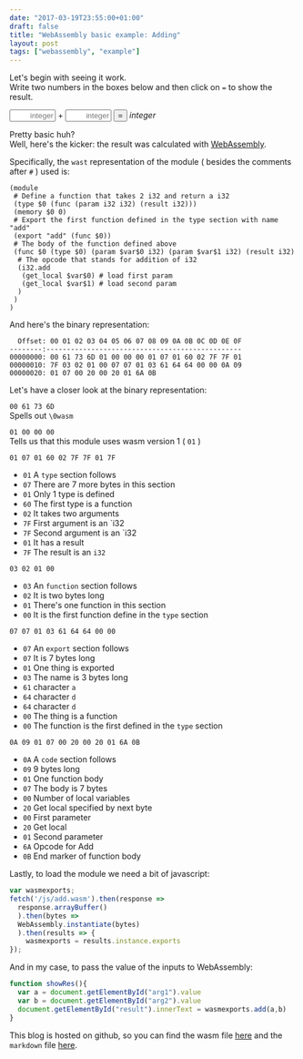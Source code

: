 ```yaml
---
date: "2017-03-19T23:55:00+01:00"
draft: false
title: "WebAssembly basic example: Adding"
layout: post
tags: ["webassembly", "example"]
---
```

Let's begin with seeing it work.  
Write two numbers in the boxes below and then click on `=` to show the result.

<input id="arg1" style="text-align: right;" placeholder="integer" size="7" />
<span>+</span>
<input id="arg2" style="text-align: right;" placeholder="integer" size="7" />
<input type="submit" value="=" onclick="showRes()"/>
<i id="result">integer</i>

Pretty basic huh?  
Well, here's the kicker: the result was calculated with [WebAssembly](http://webassembly.org/).

Specifically, the `wast` representation of the module ( besides the comments after `#` ) used is:
```
(module 
 # Define a function that takes 2 i32 and return a i32
 (type $0 (func (param i32 i32) (result i32)))
 (memory $0 0)
 # Export the first function defined in the type section with name "add"
 (export "add" (func $0))
 # The body of the function defined above
 (func $0 (type $0) (param $var$0 i32) (param $var$1 i32) (result i32) 
  # The opcode that stands for addition of i32
  (i32.add
   (get_local $var$0) # load first param
   (get_local $var$1) # load second param
  )
 )
) 
```
And here's the binary representation:
```
  Offset: 00 01 02 03 04 05 06 07 08 09 0A 0B 0C 0D 0E 0F 
--------:------------------------------------------------
00000000: 00 61 73 6D 01 00 00 00 01 07 01 60 02 7F 7F 01 
00000010: 7F 03 02 01 00 07 07 01 03 61 64 64 00 00 0A 09 
00000020: 01 07 00 20 00 20 01 6A 0B                      
```

Let's have a closer look at the binary representation:  

`00 61 73 6D`  
Spells out `\0wasm`  

`01 00 00 00`  
Tells us that this module uses wasm version 1 ( `01` )  

`01 07 01 60 02 7F 7F 01 7F`  
- `01` A `type` section follows
- `07` There are 7 more bytes in this section
- `01` Only 1 type is defined
- `60` The first type is a function
- `02` It takes two arguments
- `7F` First argument is an `i32
- `7F` Second argument is an `i32
- `01` It has a result
- `7F` The result is an `i32`

`03 02 01 00`  
- `03` An `function` section follows
- `02` It is two bytes long
- `01` There's one function in this section
- `00` It is the first function define in the `type` section

`07 07 01 03 61 64 64 00 00`  
- `07` An `export` section follows
- `07` It is 7 bytes long
- `01` One thing is exported
- `03` The name is 3 bytes long
- `61` character `a`
- `64` character `d`
- `64` character `d`
- `00` The thing is a function
- `00` The function is the first defined in the `type` section

`0A 09 01 07 00 20 00 20 01 6A 0B`  
- `0A` A `code` section follows
- `09` 9 bytes long
- `01` One function body
- `07` The body is 7 bytes
- `00` Number of local variables
- `20` Get local specified by next byte
- `00` First parameter
- `20` Get local
- `01` Second parameter
- `6A` Opcode for Add
- `0B` End marker of function body

Lastly, to load the module we need a bit of javascript:
```js
var wasmexports;
fetch('/js/add.wasm').then(response =>
  response.arrayBuffer()
  ).then(bytes =>
  WebAssembly.instantiate(bytes)
  ).then(results => {
    wasmexports = results.instance.exports
});
```
And in my case, to pass the value of the inputs to WebAssembly:
```js
function showRes(){
  var a = document.getElementById("arg1").value
  var b = document.getElementById("arg2").value
  document.getElementById("result").innerText = wasmexports.add(a,b)
}
```
<script>
    var wasmexports;
    fetch('/js/add.wasm').then(response =>
        response.arrayBuffer()
        ).then(bytes =>
        WebAssembly.instantiate(bytes)
        ).then(results => {
            wasmexports = results.instance.exports
    });
    function showRes(){
        var a = document.getElementById("arg1").value
        var b = document.getElementById("arg2").value
        document.getElementById("result").innerText = wasmexports.add(a,b)
    }
</script>

This blog is hosted on github, so you can find the wasm file [here](https://github.com/stisa/stisa.github.io/tree/master/js) and the `markdown` file [here](https://github.com/stisa/stisa.github.io/tree/master/_posts/2017-03-19-webassembly-basic-loading-example.md).